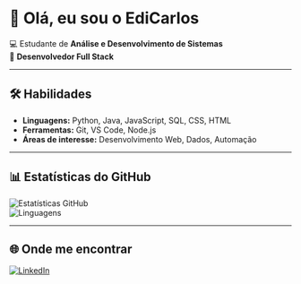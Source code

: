 # 👋 Olá, eu sou o EdiCarlos  

💻 Estudante de **Análise e Desenvolvimento de Sistemas**  
🚀 **Desenvolvedor Full Stack**    

---

## 🛠️ Habilidades  
- **Linguagens:** Python, Java, JavaScript, SQL, CSS, HTML 
- **Ferramentas:** Git, VS Code, Node.js  
- **Áreas de interesse:** Desenvolvimento Web, Dados, Automação  

---

## 📊 Estatísticas do GitHub  
![Estatísticas GitHub](https://github-readme-stats.vercel.app/api?username=edi-carlos&show_icons=true&theme=tokyonight)  
![Linguagens](https://github-readme-stats.vercel.app/api/top-langs/?username=edi-carlos&layout=compact&theme=tokyonight)  

---

## 🌐 Onde me encontrar  
[![LinkedIn](https://img.shields.io/badge/LinkedIn-Perfil-blue?logo=linkedin&logoColor=white)](https://www.linkedin.com/in/ediicarlos)
